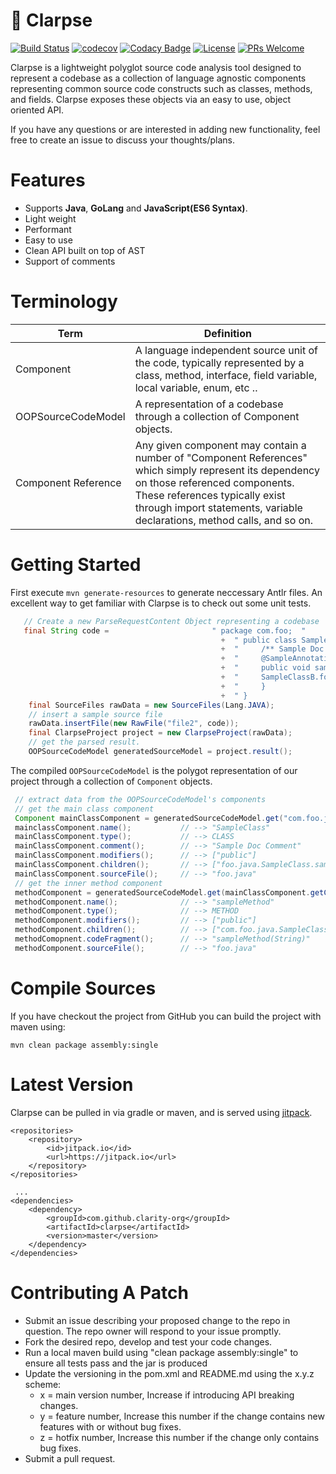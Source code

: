 # :rocket: Clarpse 
[![Build Status](https://travis-ci.org/clarity-org/clarpse.svg?branch=master)](https://travis-ci.org/clarity-org/clarpse) [![codecov](https://codecov.io/gh/clarity-org/clarpse/branch/master/graph/badge.svg)](https://codecov.io/gh/clarity-org/clarpse)  [![Codacy Badge](https://api.codacy.com/project/badge/Grade/2685a1fc39474c11bd882cd4bd738115)](https://www.codacy.com/app/clarity-bot-admin/clarpse?utm_source=github.com&amp;utm_medium=referral&amp;utm_content=clarity-org/clarpse&amp;utm_campaign=Badge_Grade)  [![License](https://img.shields.io/badge/License-Apache%202.0-blue.svg)](https://opensource.org/licenses/Apache-2.0) [![PRs Welcome](https://img.shields.io/badge/PRs-welcome-brightgreen.svg?style=flat-square)](http://makeapullrequest.com)

Clarpse is a lightweight polyglot source code analysis tool designed to represent a codebase as a collection of language agnostic components representing common source code constructs such as classes, methods, and fields. Clarpse exposes these objects via an easy to use, object oriented API.

If you have any questions or are interested in adding new functionality, feel free to create an issue to discuss your thoughts/plans.

# Features

 - Supports **Java**, **GoLang** and **JavaScript(ES6 Syntax)**. 
 - Light weight
 - Performant
 - Easy to use
 - Clean API built on top of AST
 - Support of comments

# Terminology
| Term                 | Definition                                                                                                                                                                  |
|----------------------|-----------------------------------------------------------------------------------------------------------------------------------------------------------------------------|
| Component            | A language independent source unit of the code, typically represented by a class, method, interface, field variable, local variable, enum, etc ..                                                       |
|  OOPSourceCodeModel  |                                                  A representation of a codebase through a collection of Component objects.                                                  |
| Component Reference | Any given component may contain a number of "Component References" which simply represent its dependency on those referenced components. These references typically exist through import statements, variable declarations, method calls, and so on. |

# Getting Started
First execute `mvn generate-resources` to generate neccessary Antlr files. An excellent way to get familiar with Clarpse is to check out some unit tests.
```java
   // Create a new ParseRequestContent Object representing a codebase
   final String code =                       " package com.foo;  "
                                               +  " public class SampleClass extends AbstractClass {                                                 "
                                               +  "     /** Sample Doc Comment */                                              "
                                               +  "     @SampleAnnotation                                                      "
                                               +  "     public void sampleMethod(String sampleMethodParam) throws AnException {"   
                                               +  "     SampleClassB.fooMethod();
                                               +  "     }                                                                      "
                                               +  " }                                                                          ";";
    final SourceFiles rawData = new SourceFiles(Lang.JAVA);
    // insert a sample source file
    rawData.insertFile(new RawFile("file2", code));
    final ClarpseProject project = new ClarpseProject(rawData);
    // get the parsed result.
    OOPSourceCodeModel generatedSourceModel = project.result();
   ```
   The compiled `OOPSourceCodeModel` is the polygot representation of our project through a collection of `Component` objects.
   ```java
    // extract data from the OOPSourceCodeModel's components
    // get the main class component
    Component mainClassComponent = generatedSourceCodeModel.get("com.foo.java.SampleClass");
    mainclassComponent.name();           // --> "SampleClass"
    mainClassComponent.type();           // --> CLASS
    mainClassComponent.comment();        // --> "Sample Doc Comment"
    mainClassComponent.modifiers();      // --> ["public"]
    mainClassComponent.children();       // --> ["foo.java.SampleClass.sampleMethod(java.lang.String)"]
    mainClassComponent.sourceFile();     // --> "foo.java"
    // get the inner method component
    methodComponent = generatedSourceCodeModel.get(mainClassComponent.getChildren().get(0));
    methodComponent.name();              // --> "sampleMethod"
    methodComponent.type();              // --> METHOD
    methodComponent.modifiers();         // --> ["public"]
    methodComponent.children();          // --> ["com.foo.java.SampleClass.sampleMethod(String).sampleMethodParam"]
    methodComopnent.codeFragment();      // --> "sampleMethod(String)"
    methodComponent.sourceFile();        // --> "foo.java"
```

# Compile Sources
If you have checkout the project from GitHub you can build the project with maven using:

    mvn clean package assembly:single

# Latest Version 
Clarpse can be pulled in via gradle or maven, and is served using [jitpack](https://jitpack.io/).
```
<repositories>
	<repository>
		<id>jitpack.io</id>
		<url>https://jitpack.io</url>
	</repository>
</repositories>
 
 ...
<dependencies>	 
  	<dependency>
		<groupId>com.github.clarity-org</groupId>
		<artifactId>clarpse</artifactId>
		<version>master</version>
	</dependency>
</dependencies> 
 ```
 
# Contributing A Patch

   -  Submit an issue describing your proposed change to the repo in question.
    The repo owner will respond to your issue promptly.
   - Fork the desired repo, develop and test your code changes.
   - Run a local maven build using "clean package assembly:single" to ensure all tests pass and the jar is produced
   - Update the versioning in the pom.xml and README.md using the x.y.z scheme:
     - x = main version number, Increase if introducing API breaking changes.
     - y = feature number, Increase this number if the change contains new features with or without bug fixes.
     - z = hotfix number, Increase this number if the change only contains bug fixes.
   -  Submit a pull request.


